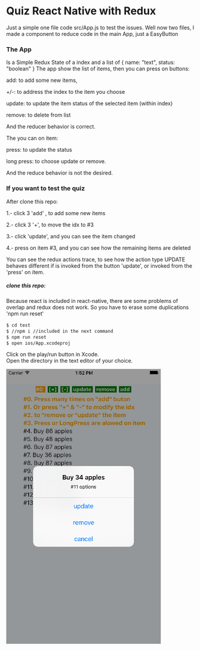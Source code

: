 Quiz React Native with Redux
========================

Just a simple one file code src/App.js to test the issues.
Well now two files, I made a component to reduce code in the main App, just a EasyButton

### The App ###

Is a Simple Redux State of a index and a list of { name: "text", status: "boolean" }
The app show the list of items, then you can press on buttons:

  add: to add some new items,

  +/-: to address the index to the item you choose

  update: to update the item status of the selected item (within index)

  remove: to delete from list


And the reducer behavior is correct.

The you can on item:

  press: to update the status

  long press: to choose update or remove.


And the reduce behavior is not the desired.

### If you want to test the quiz ###

After clone this repo:

   1.- click 3 'add' , to add some new items

   2.- click 3 '+', to move the idx to #3

   3.- click 'update', and you can see the item changed

   4.- press on item #3, and you can see how the remaining items are deleted


You can see the redux actions trace, to see how the action type UPDATE behaves different if is invoked from the button 'update', or invoked from the 'press' on item.

##### clone this repo: #####

Because react is included in react-native, there are some problems of overlap and redux does not work. So you have to erase some duplications 'npm run reset'

```
$ cd test
$ //npm i //included in the next command
$ npm run reset
$ open ios/App.xcodeproj
```

Click on the play/run button in Xcode.
<br />
Open the directory in the text editor of your choice.

![alt tag](https://github.com/srlopez/test/blob/master/ScreenShot.png)

